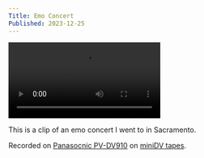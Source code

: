 ```yaml
---
Title: Emo Concert
Published: 2023-12-25
---
```

 <video  controls class="center w-75 br2 bg-green">
  <source src="https://photos.lifeofpablo.com/sacramento/emo-concert/concert.mp4" type="video/mp4">
  Your browser does not support the video tag.
</video> 

This is a clip of an emo concert I went to in Sacramento.

Recorded on [Panasocnic PV-DV910](https://duckduckgo.com/?t=ffab&q=panasonic+pv-dv910&ia=web) on [miniDV tapes](https://duckduckgo.com/?q=minidv+tapes&t=ffab&ia=web).